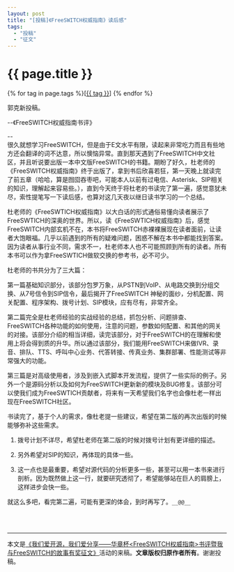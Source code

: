 ```yaml
---
layout: post
title: "[投稿]《FreeSWITCH权威指南》读后感"
tags:
  - "投稿"
  - "征文"
---
```


# {{ page.title }}

<div class="tags">
{% for tag in page.tags %}[<a class="tag" href="/tags.html#{{ tag }}">{{ tag }}</a>] {% endfor %}
</div>

郭克新投稿。

--《FreeSWITCH权威指南书评》

--
<br />
很久就想学习FreeSWITCH，但是由于E文水平有限，读起来非常吃力而且有些地方还会翻译的词不达意，所以懊恼异常。直到那天遇到了FreeSWITCH中文社区，并且听说要出版一本中文版FreeSWITCH的书籍。期盼了好久，杜老师的《FreeSWITCH权威指南》终于出版了，拿到书后欣喜若狂，第一天晚上就读完了前五章（哈哈，算是囫囵吞枣吧，可能本人以前有过电信、Asterisk、SIP相关的知识，理解起来容易些。），直到今天终于将杜老的书读完了第一遍，感觉意犹未尽，索性提笔写一下读后感，也算对这几天夜以继日读书学习的一个总结。

杜老师的《FreeSWTICH权威指南》以大白话的形式通俗易懂向读者展示了FreeSWTICH的深奥的世界。所以，读《FreeSWTICH权威指南》后，感觉FreeSWITCH内部玄机不在，本书将FreeSWITCH赤裸裸展现在读者面前，让读者大饱眼福。几乎以前遇到的所有的疑难问题，困惑不解在本书中都能找到答案。因为读者从事行业不同，需求不一，杜老师本人也不可能照顾到所有的读者。所有本书可以作为拿FreeSWTICH做软交换的参考书，必不可少。

杜老师的书共分为了三大篇：

第一篇基础知识部分，该部分包罗万象，从PSTN到VoIP、从电路交换到分组交换、从7号信令到SIP信令，最后揭开了FreeSWITCH 神秘的面纱，分机配置、网关配置、程序架构、拨号计划、SIP模块，应有尽有，非常齐全。

第二篇完全是杜老师经验的实战经验的总结，抓包分析、问题排查、FreeSWITCH各种功能的如何使用，注意的问题，参数如何配置、和其他的网关的对接。该部分介绍的相当详细，读完该部分，对于FreeSWITCH的在理解和使用上将会得到质的升华。所以通过该部分，我们能用FreeSWITCH来做IVR、录音、排队、TTS、呼叫中心业务、代答转接、传真业务、集群部署、性能测试等非常强大的功能。

第三篇是对高级使用者，涉及到嵌入式脚本开发流程，提供了一些实际的例子。另外一个是源码分析以及如何为FreeSWITCH更新新的模块及BUG修复。该部分可以使我们成为FreeSWTICH贡献者，将来有一天希望我们名字也会像杜老一样出现在FreeSWITCH社区。

书读完了，基于个人的需求，像杜老提一些建议，希望在第二版的再次出版的时候能够弥补这些需求。

1. 拨号计划不详尽，希望杜老师在第二版的时候对拨号计划有更详细的描述。

1. 另外希望对SIP的知识，再体现的具体一些。

1. 这一点也是最重要，希望对源代码的分析更多一些，甚至可以用一本书来进行剖析。因为既然做上这一行，就要研究透彻了，希望能够站在巨人的肩膀上，这样进步会快一些。

就这么多吧，看完第二遍，可能有更深的体会，到时再写了。`__@@__`

<br>
<br>
<hr>


本文是[《我们爱开源，我们爱分享——华章杯<FreeSWITCH权威指南>书评暨我与FreeSWITCH的故事有奖征文》](/2014/06/20/FreeSWITCH-The-Definitive-Guide-book-review.html)活动的来稿。**文章版权归原作者所有**。谢谢投稿。

